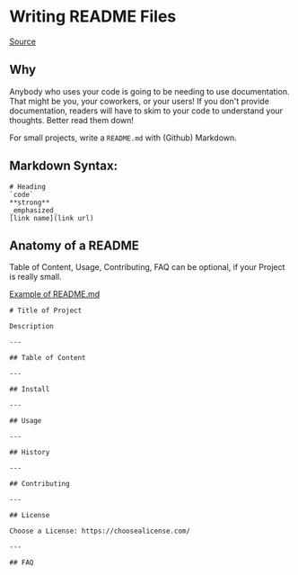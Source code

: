 # Writing README Files

[Source](https://classroom.udacity.com/courses/ud777)

## Why

Anybody who uses your code is going to be needing to use documentation. That might be you, your coworkers, or your users!
If you don't provide documentation, readers will have to skim to your code to understand your thoughts.
Better read them down!

For small projects, write a `README.md` with (Github) Markdown.

## Markdown Syntax:

```
# Heading
`code`
**strong**
_emphasized_
[link name](link url)
```

## Anatomy of a README

Table of Content, Usage, Contributing, FAQ can be optional, if your Project is really small.

[Example of README.md](https://github.com/dbader/readme-template)


```
# Title of Project

Description

---

## Table of Content

---

## Install

---

## Usage

---

## History

---

## Contributing

---

## License

Choose a License: https://choosealicense.com/

---

## FAQ
```
